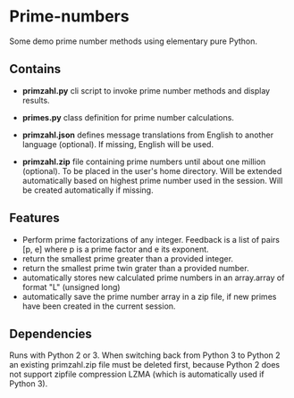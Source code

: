 # Prime-numbers
Some demo prime number methods using elementary pure Python.
## Contains              
* **primzahl.py**   cli script to invoke prime number methods and display results.

* **primes.py**     class definition for prime number calculations.

* **primzahl.json** defines message translations from English to another language (optional). If missing, English will be used.

* **primzahl.zip**  file containing prime numbers until about one million (optional). To be placed in the user's home directory. Will be extended automatically based on highest prime number used in the session. Will be created automatically if missing.

## Features
* Perform prime factorizations of any integer. Feedback is a list of pairs [p, e] where p is a prime factor and e its exponent.
* return the smallest prime greater than a provided integer.
* return the smallest prime twin grater than a provided number. 
* automatically stores new calculated prime numbers in an array.array of format "L" (unsigned long)
* automatically save the prime number array in a zip file, if new primes have been created in the
  current session.

## Dependencies
Runs with Python 2 or 3. When switching back from Python 3 to Python 2 an existing primzahl.zip file must be deleted first, because Python 2 does not support zipfile compression LZMA (which is automatically used if Python 3).

